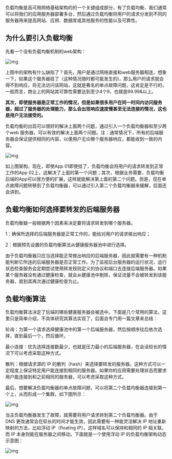 负载均衡是高可用网络基础架构的的一个关键组成部分，有了负载均衡，我们通常可以将我们的应用服务器部署多台，然后通过负载均衡将用户的请求分发到不同的服务器用来提高网站、应用、数据库或其他服务的性能以及可靠性。

## 为什么要引入负载均衡

先看一个没有负载均衡机制的web架构：

![img](https://img-blog.csdn.net/20180614101618504?watermark/2/text/aHR0cHM6Ly9ibG9nLmNzZG4ubmV0L21vYWt1bg==/font/5a6L5L2T/fontsize/400/fill/I0JBQkFCMA==/dissolve/70)

上图中的架构有什么缺陷了？首先，用户是通过网络直接和web服务器相连，想象一下，如果这个服务器挂了（这种情况随时都可能发生的)，那么用户的请求就会得不到响应，将无法访问该网站，这就是著名的单点故障问题，这肯定是不行的，一般而言，商业上的网站其可靠性需要达到至少4个9，也就是99.99&以上。

**其次，即使服务器是正常工作的情况，但是如果很多用户在同一时间内访问服务器，超过了服务器的处理能力，那么会出现响应速度慢甚至无法连接的情况，这也是用户无法接受的。**

负载均衡的出现可以很好的解决上面两个问题，通过引入一个负载均衡器和至少两个web 服务器，可以有效的解决上面两个问题。注：通常情况下，所有的后端服务器会保证提供相同的内容，以便用户无论哪个服务器响应，都能收到一致的内容。

![img](https://img-blog.csdn.net/20180614101627539?watermark/2/text/aHR0cHM6Ly9ibG9nLmNzZG4ubmV0L21vYWt1bg==/font/5a6L5L2T/fontsize/400/fill/I0JBQkFCMA==/dissolve/70)

如上图架构，现在，即使App 01即使挂了，负载均衡会将用户的请求转发到正常工作的App 02上，这解决了上面的第一个问题；其次，根据业务需要，负载均衡后端的App可以很方便的扩展，这样就能解决第上面的第二个问题。但是，现在单点故障问题转移到了负载均衡器，可以通过引入第二个负载均衡器来缓解，后面还会讲到。

## 负载均衡如何选择要转发的后端服务器

负载均衡器一般根据两个因素来决定要将请求转发到哪个服务器。

1：确保所选择的后端服务器是正常工作的，能给对用户的请求做出响应；

2：根据预先设置的负载均衡算法从健康服务器池中进行选择。

由于负载均衡器只应当选择能正常做出响应的后端服务器，因此就需要有一种机制能判断它所连的后端服务器是否正常工作。为了监视后台服务器的运行状况，运行状态检查服务会定期尝试使用转发规则定义的协议和端口去连接后端服务器。如果某个服务器没有通过健康检查，就会从健康池中剔除，保证流量不会被转发到该服务器，直到其再次通过健康检查为止。

## 负载均衡算法

负载均衡算法决定了后端的哪些健康服务器会被选中。下面是几个常用的算法，这里只是简单介绍，不具体研究其算法实现了，后面会专门用一篇文章来总结：

轮询：为第一个请求选择健康池中的第一个后端服务器，然后按顺序往后依次选择，直到最后一个，然后循环。

最小连接：优先选择连接数最少，也就是压力最小的后端服务器，在会话较长的情况下可以考虑采取这种方式。

散列：根据请求源的 IP 的散列（hash）来选择要转发的服务器。这种方式可以一定程度上保证特定用户能连接到相同的服务器。如果你的应用需要处理状态而要求用户能连接到和之前相同的服务器，可以考虑采取这种方式。

最后，想要解决负载均衡器的单点故障问题，可以将第二个负载均衡器连接到第一个上，从而形成一个集群。如下图所示：

![img](https://img-blog.csdn.net/20180614101641662?watermark/2/text/aHR0cHM6Ly9ibG9nLmNzZG4ubmV0L21vYWt1bg==/font/5a6L5L2T/fontsize/400/fill/I0JBQkFCMA==/dissolve/70)

当主负载均衡器发生了故障，就需要将用户请求转到第二个负载均衡器。由于 DNS 更改通常会在较长的时间才能生效，因此需要有一种能灵活解决 IP 地址重新映射的方法，比如浮动 IP（floating IP）。这样域名可以保持和相同的 IP 相关联，而 IP 本身则能在服务器之间移动。下面就是一个使用浮动 IP 的负载均衡架构动态示意图：

![img](https://img-blog.csdn.net/20180614101652159?watermark/2/text/aHR0cHM6Ly9ibG9nLmNzZG4ubmV0L21vYWt1bg==/font/5a6L5L2T/fontsize/400/fill/I0JBQkFCMA==/dissolve/70)